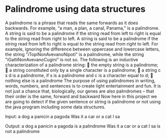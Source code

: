 # Palindrome using data structures

A palindrome is a phrase that reads the same forwards as it does backwards. For
example, “a man, a plan, a canal, Panama,” is a palindrome.
A string is said to be a palindrome if the string read from left to right is equal to the
string read from right to left. A string is said to be a palindrome if the string read from left
to right is equal to the string read from right to left. For example, ignoring the difference
between uppercase and lowercase letters, the string "iTopiNonAvevanoNipoti" is a
palindrome, while the string "iGattiNonAvevanoCugini" is not so.
The following is an inductive characterization of a palindrome string:
 the empty string is a palindrome;
 a string constituted only by a single character is a palindrome;
 a string c s d is a palindrome, if s is a palindrome and c is a character equal to d;
 nothing else is a palindrome
The purpose of using palindromes in writing, words, numbers, and sentences is to
create light entertainment and fun. It is not just a chance that, biologically, our genes are
also palindromes – that their order is the same, forward and backward
Now here in this project we are going to detect if the given sentence or string is
palindrome or not using the java program including some data structures.

Input:
a dog a panicin a pagoda 
Was it a car or a cat I sa

Output:
a dog a panicin a pagoda is a palindrome
Was it a car or a cat I sa is not a palindrome
